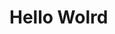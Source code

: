 <!DOCTYPE html>
<html lang="en">
<head>
    <meta charset="UTF-8">
    <meta name="viewport" content="width=device-width, initial-scale=1.0">
    <meta http-equiv="X-UA-Compatible" content="ie=edge">
    <title>Document</title>
</head>
<body>
    <h1>Hello Wolrd</h1>
     <a href="atividadeslms.github.io/atv1/atividade1.html"></a>
    
</body>
</html>
